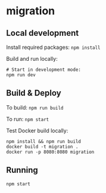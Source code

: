 # migration 

## Local development

Install required packages: `npm install`

Build and run locally:

```
# Start in development mode:
npm run dev
```

## Build & Deploy

To build: `npm run build`

To run: `npm start`

Test Docker build locally:

```
npm install && npm run build
docker build -t migration .
docker run -p 8080:8080 migration 
```

## Running

```
npm start
```
